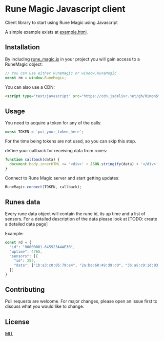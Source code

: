 # Rune Magic Javascript client
Client library to start using Rune Magic using Javascript

A simple example exists at [example.html](./example.html).

## Installation
By including [rune_magic.js](rune_magic.js) in your project you will gain access to a RuneMagic object:
```javascript
// You can use either RuneMagic or window.RuneMagic
const rm = window.RuneMagic; 
```

You can also use a CDN:
```html
<script type="text/javascript" src="https://cdn.jsdelivr.net/gh/RimonStudio-RuneMagic/javascript-client/rune_magic.js"></script>
```

## Usage
You need to acquire a token for any of the calls:
```javascript
const TOKEN = 'put_your_token_here';
```

For the time being tokens are not used, so you can skip this step.

define your callback for receiving data from runes:
```javascript
function callback(data) {
  document.body.innerHTML += '<div>' + JSON.stringify(data) + '</div>';
}
```

Connect to Rune Magic server and start getting updates:
```javascript
RuneMagic.connect(TOKEN, callback);
```

## Runes data
Every rune data object will contain the rune id, its up time and a list of sensors.
For a detailed description of the data please look at [TODO: create a detailed data page]

Example:
```javascript
const rd = {
  "id": "00000001-645923A4AE30",
  "uptime": 4765,
  "sensors": [{
    "id": 252,
    "data": ["1b:a3:c0:05:79:e4", "2a:ba:60:49:d9:c0", "36:a8:c9:1d:83:05", "68:d9:3c:8e:8d:12", "LG SJ9(EB:F0)"]
  }]
}
```


## Contributing
Pull requests are welcome. For major changes, please open an issue first to discuss what you would like to change.


## License
[MIT](https://choosealicense.com/licenses/mit/)